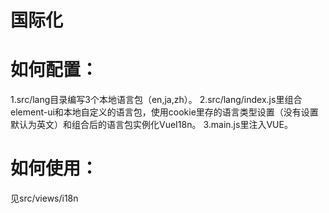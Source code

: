# 国际化
# 如何配置：
1.src/lang目录编写3个本地语言包（en,ja,zh）。
2.src/lang/index.js里组合element-ui和本地自定义的语言包，使用cookie里存的语言类型设置（没有设置默认为英文）和组合后的语言包实例化VueI18n。
3.main.js里注入VUE。
# 如何使用：
见src/views/i18n
